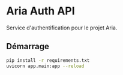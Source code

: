 # Aria Auth API

Service d'authentification pour le projet Aria.

## Démarrage
```bash
pip install -r requirements.txt
uvicorn app.main:app --reload
```